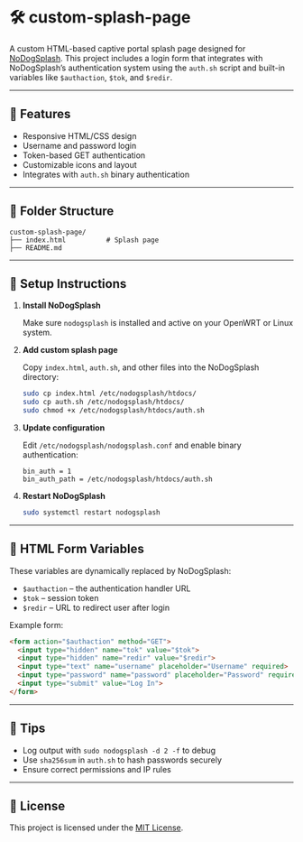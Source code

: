 # 🛠️ custom-splash-page

A custom HTML-based captive portal splash page designed for [NoDogSplash](https://github.com/nodogsplash/nodogsplash). This project includes a login form that integrates with NoDogSplash’s authentication system using the `auth.sh` script and built-in variables like `$authaction`, `$tok`, and `$redir`.

---

## 📁 Features

* Responsive HTML/CSS design
* Username and password login
* Token-based GET authentication
* Customizable icons and layout
* Integrates with `auth.sh` binary authentication

---

## 📂 Folder Structure

```
custom-splash-page/
├── index.html          # Splash page
├── README.md           
```

---

## 🚀 Setup Instructions

1. **Install NoDogSplash**

   Make sure `nodogsplash` is installed and active on your OpenWRT or Linux system.

2. **Add custom splash page**

   Copy `index.html`, `auth.sh`, and other files into the NoDogSplash directory:

   ```bash
   sudo cp index.html /etc/nodogsplash/htdocs/
   sudo cp auth.sh /etc/nodogsplash/htdocs/
   sudo chmod +x /etc/nodogsplash/htdocs/auth.sh
   ```

3. **Update configuration**

   Edit `/etc/nodogsplash/nodogsplash.conf` and enable binary authentication:

   ```
   bin_auth = 1
   bin_auth_path = /etc/nodogsplash/htdocs/auth.sh
   ```

4. **Restart NoDogSplash**

   ```bash
   sudo systemctl restart nodogsplash
   ```

---

## 🔧 HTML Form Variables

These variables are dynamically replaced by NoDogSplash:

* `$authaction` – the authentication handler URL
* `$tok` – session token
* `$redir` – URL to redirect user after login

Example form:

```html
<form action="$authaction" method="GET">
  <input type="hidden" name="tok" value="$tok">
  <input type="hidden" name="redir" value="$redir">
  <input type="text" name="username" placeholder="Username" required>
  <input type="password" name="password" placeholder="Password" required>
  <input type="submit" value="Log In">
</form>
```

---

## 🧠 Tips

* Log output with `sudo nodogsplash -d 2 -f` to debug
* Use `sha256sum` in `auth.sh` to hash passwords securely
* Ensure correct permissions and IP rules

---

## 📄 License

This project is licensed under the [MIT License](LICENSE).
